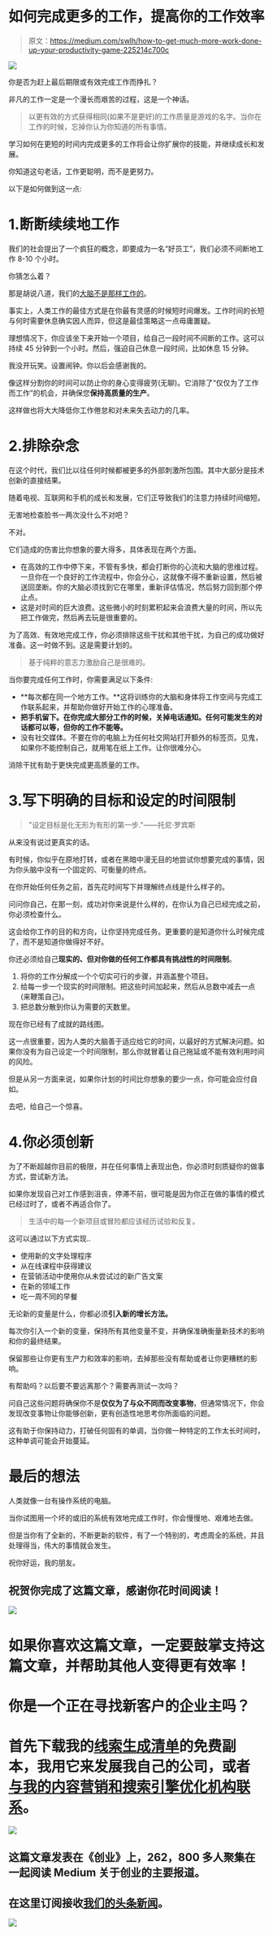 # 如何完成更多的工作，提高你的工作效率

> 原文：<https://medium.com/swlh/how-to-get-much-more-work-done-up-your-productivity-game-225214c700c>

![](img/3e2d64abc2aadad77d1f04267293fc7f.png)

你是否为赶上最后期限或有效完成工作而挣扎？

非凡的工作一定是一个漫长而艰苦的过程，这是一个神话。

> 以更有效的方式获得相同(如果不是更好)的工作质量是游戏的名字。当你在工作的时候，忘掉你认为你知道的所有事情。

学习如何在更短的时间内完成更多的工作将会让你扩展你的技能，并继续成长和发展。

你知道这句老话，工作更聪明，而不是更努力。

以下是如何做到这一点:

# 1.断断续续地工作

我们的社会提出了一个疯狂的概念，即要成为一名“好员工”，我们必须不间断地工作 8-10 个小时。

你猜怎么着？

那是胡说八道，我们的[大脑不是那样工作的](http://www.lifehack.org/305583/why-working-9-5-can-harm-your-productivity)。

事实上，人类工作的最佳方式是在你最有灵感的时候短时间爆发。工作时间的长短与何时需要休息确实因人而异，但这是最佳策略这一点毋庸置疑。

理想情况下，你应该坐下来开始一个项目，给自己一段时间不间断的工作。这可以持续 45 分钟到一个小时。然后，强迫自己休息一段时间，比如休息 15 分钟。

我没开玩笑。设置闹钟。你以后会感谢我的。

像这样分割你的时间可以防止你的身心变得疲劳(无聊)。它消除了“仅仅为了工作而工作”的机会，并确保您**保持高质量的生产**。

这样做也将大大降低你工作倦怠和对未来失去动力的几率。

# 2.排除杂念

在这个时代，我们比以往任何时候都被更多的外部刺激所包围。其中大部分是技术创新的直接结果。

随着电视、互联网和手机的成长和发展，它们正导致我们的注意力持续时间缩短。

无害地检查脸书一两次没什么不对吧？

不对。

它们造成的伤害比你想象的要大得多，具体表现在两个方面。

*   在高效的工作中停下来，不管有多快，都会打断你的心流和大脑的思维过程。一旦你在一个良好的工作流程中，你会分心，这就像不得不重新设置，然后被送回垄断。你的大脑必须找到它在哪里，重新评估情况，然后努力回到那个停止点。
*   这是对时间的巨大浪费。这些微小的时刻累积起来会浪费大量的时间，所以先把工作做完，然后再去玩是很重要的。

为了高效、有效地完成工作，你必须排除这些干扰和其他干扰，为自己的成功做好准备。这一时做不到。这是需要计划的。

> 基于纯粹的意志力激励自己是很难的。

当你要完成任何工作时，你需要满足以下条件:

*   **每次都在同一个地方工作。**这将训练你的大脑和身体将工作空间与完成工作联系起来，并帮助你做好开始工作的心理准备。
*   **把手机留下。在你完成大部分工作的时候，关掉电话通知。任何可能发生的对话都可以等，但你的工作不能等。**
*   没有社交媒体。不要在你的电脑上为任何社交网站打开额外的标签页。见鬼，如果你不能控制自己，就用笔在纸上工作。让你很难分心。

消除干扰有助于更快完成更高质量的工作。

# 3.写下明确的目标和设定的时间限制

> "设定目标是化无形为有形的第一步."——托尼·罗宾斯

从来没有说过更真实的话。

有时候，你似乎在原地打转，或者在黑暗中漫无目的地尝试你想要完成的事情，因为你头脑中没有一个固定的、可衡量的终点。

在你开始任何任务之前，首先花时间写下并理解终点线是什么样子的。

问问你自己，在那一刻，成功对你来说是什么样的，在你认为自己已经完成之前，你必须检查什么。

这会给你工作的目的和方向，让你坚持完成任务。更重要的是知道你什么时候完成了，而不是知道你做得好不好。

你还必须给自己**现实的、但对你做的任何工作都具有挑战性的时间限制**。

1.  将你的工作分解成一个个切实可行的步骤，并涵盖整个项目。
2.  给每一步一个现实的时间限制。把这些时间加起来，然后从总数中减去一点(来鞭策自己)。
3.  把总数分散到你认为需要的天数里。

现在你已经有了成就的路线图。

这一点很重要，因为人类的大脑善于适应给它的时间，以最好的方式解决问题。如果你没有为自己设定一个时间限制，那么你就冒着让自己拖延或不能有效利用时间的风险。

但是从另一方面来说，如果你计划的时间比你想象的要少一点，你可能会应付自如。

去吧，给自己一个惊喜。

# 4.你必须创新

为了不断超越你目前的极限，并在任何事情上表现出色，你必须时刻质疑你的做事方式，尝试新方法。

如果你发现自己对工作感到沮丧，停滞不前，很可能是因为你正在做的事情的模式已经过时了，或者不再适合你了。

> 生活中的每一个新项目或冒险都应该经历试验和反复。

这可以通过以下方式实现..

*   使用新的文字处理程序
*   从在线课程中获得建议
*   在营销活动中使用你从未尝试过的新广告文案
*   在新的领域工作
*   吃一周不同的早餐

无论新的变量是什么，你都必须**引入新的增长方法。**

每次你引入一个新的变量，保持所有其他变量不变，并确保准确衡量新技术的影响和你的最终结果。

保留那些让你更有生产力和效率的影响，去掉那些没有帮助或者让你更糟糕的影响。

有帮助吗？以后要不要远离那个？需要再测试一次吗？

问自己这些问题将确保你不是**仅仅为了与众不同而改变事物**，但通常情况下，你会发现改变事物让你能够创新，更有创造性地思考你所面临的问题。

这有助于你保持动力，打破任何固有的单调，当你做一种特定的工作太长时间时，这种单调可能会开始蔓延。

# 最后的想法

人类就像一台有操作系统的电脑。

当你试图用一个坏的或旧的系统有效地完成工作时，你会慢慢地、艰难地去做。

但是当你有了全新的，不断更新的软件，有了一个特别的，考虑周全的系统，并且处理得当，伟大的事情就会发生。

祝你好运，我的朋友。

## 祝贺你完成了这篇文章，感谢你花时间阅读！

![](img/b8624a35e92839a077b8cf050e3309c3.png)

# 如果你喜欢这篇文章，一定要鼓掌支持这篇文章，并帮助其他人变得更有效率！

# 你是一个正在寻找新客户的企业主吗？

# 首先下载我的[线索生成清单](https://doorbelldm.lpages.co/lead-generation-checklist/)的免费副本，我用它来发展我自己的公司，或者[与我的内容营销和搜索引擎优化机构联系](http://doorbelldm.com/contact/)。

![](img/731acf26f5d44fdc58d99a6388fe935d.png)

## 这篇文章发表在《创业》上，262，800 多人聚集在一起阅读 Medium 关于创业的主要报道。

## 在这里订阅接收[我们的头条新闻](http://growthsupply.com/the-startup-newsletter/)。

![](img/731acf26f5d44fdc58d99a6388fe935d.png)